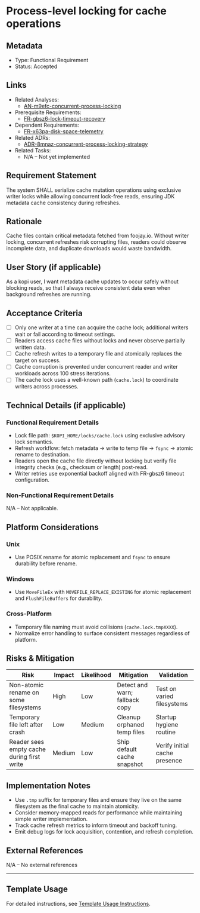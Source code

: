 # Process-level locking for cache operations

## Metadata

- Type: Functional Requirement
- Status: Accepted
  <!-- Proposed: Under discussion | Accepted: Approved for implementation | Implemented: Code complete | Verified: Tests passing | Deprecated: No longer applicable -->

## Links

- Related Analyses:
  - [AN-m9efc-concurrent-process-locking](../analysis/AN-m9efc-concurrent-process-locking.md)
- Prerequisite Requirements:
  - [FR-gbsz6-lock-timeout-recovery](../requirements/FR-gbsz6-lock-timeout-recovery.md)
- Dependent Requirements:
  - [FR-x63pa-disk-space-telemetry](../requirements/FR-x63pa-disk-space-telemetry.md)
- Related ADRs:
  - [ADR-8mnaz-concurrent-process-locking-strategy](../adr/ADR-8mnaz-concurrent-process-locking-strategy.md)
- Related Tasks:
  - N/A – Not yet implemented

## Requirement Statement

The system SHALL serialize cache mutation operations using exclusive writer locks while allowing concurrent lock-free reads, ensuring JDK metadata cache consistency during refreshes.

## Rationale

Cache files contain critical metadata fetched from foojay.io. Without writer locking, concurrent refreshes risk corrupting files, readers could observe incomplete data, and duplicate downloads would waste bandwidth.

## User Story (if applicable)

As a kopi user, I want metadata cache updates to occur safely without blocking reads, so that I always receive consistent data even when background refreshes are running.

## Acceptance Criteria

- [ ] Only one writer at a time can acquire the cache lock; additional writers wait or fail according to timeout settings.
- [ ] Readers access cache files without locks and never observe partially written data.
- [ ] Cache refresh writes to a temporary file and atomically replaces the target on success.
- [ ] Cache corruption is prevented under concurrent reader and writer workloads across 100 stress iterations.
- [ ] The cache lock uses a well-known path (`cache.lock`) to coordinate writers across processes.

## Technical Details (if applicable)

### Functional Requirement Details

- Lock file path: `$KOPI_HOME/locks/cache.lock` using exclusive advisory lock semantics.
- Refresh workflow: fetch metadata → write to temp file → `fsync` → atomic rename to destination.
- Readers open the cache file directly without locking but verify file integrity checks (e.g., checksum or length) post-read.
- Writer retries use exponential backoff aligned with FR-gbsz6 timeout configuration.

### Non-Functional Requirement Details

N/A – Not applicable.

## Platform Considerations

### Unix

- Use POSIX rename for atomic replacement and `fsync` to ensure durability before rename.

### Windows

- Use `MoveFileEx` with `MOVEFILE_REPLACE_EXISTING` for atomic replacement and `FlushFileBuffers` for durability.

### Cross-Platform

- Temporary file naming must avoid collisions (`cache.lock.tmpXXXX`).
- Normalize error handling to surface consistent messages regardless of platform.

## Risks & Mitigation

| Risk                                       | Impact | Likelihood | Mitigation                     | Validation                    |
| ------------------------------------------ | ------ | ---------- | ------------------------------ | ----------------------------- |
| Non-atomic rename on some filesystems      | High   | Low        | Detect and warn; fallback copy | Test on varied filesystems    |
| Temporary file left after crash            | Low    | Medium     | Cleanup orphaned temp files    | Startup hygiene routine       |
| Reader sees empty cache during first write | Medium | Low        | Ship default cache snapshot    | Verify initial cache presence |

## Implementation Notes

- Use `.tmp` suffix for temporary files and ensure they live on the same filesystem as the final cache to maintain atomicity.
- Consider memory-mapped reads for performance while maintaining simple writer implementation.
- Track cache refresh metrics to inform timeout and backoff tuning.
- Emit debug logs for lock acquisition, contention, and refresh completion.

## External References

N/A – No external references

---

## Template Usage

For detailed instructions, see [Template Usage Instructions](../templates/README.md#individual-requirement-template-requirementsmd).
